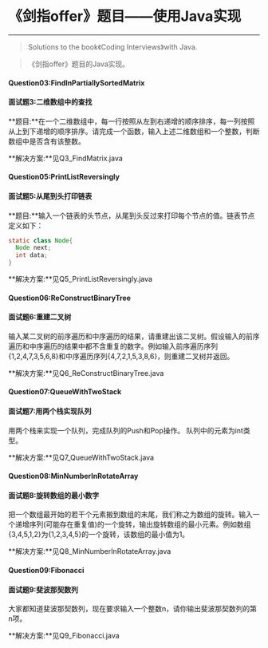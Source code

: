 # 《剑指offer》题目——使用Java实现
***
> Solutions to the book《Coding Interviews》with Java.

>《剑指offer》题目的Java实现。

#### Question03:FindInPartiallySortedMatrix
#### 面试题3:二维数组中的查找
**题目:**在一个二维数组中，每一行按照从左到右递增的顺序排序，每一列按照从上到下递增的顺序排序。请完成一个函数，输入上述二维数组和一个整数，判断数组中是否含有该整数。

**解决方案:**见Q3_FindMatrix.java

#### Question05:PrintListReversingly
#### 面试题5:从尾到头打印链表
**题目:**输入一个链表的头节点，从尾到头反过来打印每个节点的值。链表节点定义如下：

```java
static class Node{
  Node next;
  int data;
}
```
**解决方案:**见Q5_PrintListReversingly.java

#### Question06:ReConstructBinaryTree
#### 面试题6:重建二叉树
输入某二叉树的前序遍历和中序遍历的结果，请重建出该二叉树。假设输入的前序遍历和中序遍历的结果中都不含重复的数字。例如输入前序遍历序列{1,2,4,7,3,5,6,8}和中序遍历序列{4,7,2,1,5,3,8,6}，则重建二叉树并返回。

**解决方案:**见Q6_ReConstructBinaryTree.java

#### Question07:QueueWithTwoStack
#### 面试题7:用两个栈实现队列
用两个栈来实现一个队列，完成队列的Push和Pop操作。 队列中的元素为int类型。

**解决方案:**见Q7_QueueWithTwoStack.java

#### Question08:MinNumberInRotateArray
#### 面试题8:旋转数组的最小数字
把一个数组最开始的若干个元素搬到数组的末尾，我们称之为数组的旋转。输入一个递增序列(可能存在重复值)的一个旋转，输出旋转数组的最小元素。例如数组{3,4,5,1,2}为{1,2,3,4,5}的一个旋转，该数组的最小值为1。

**解决方案:**见Q8_MinNumberInRotateArray.java

#### Question09:Fibonacci
#### 面试题9:斐波那契数列
大家都知道斐波那契数列，现在要求输入一个整数n，请你输出斐波那契数列的第n项。

**解决方案:**见Q9_Fibonacci.java
